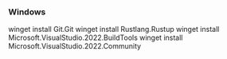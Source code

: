 ### Windows

winget install Git.Git
winget install Rustlang.Rustup
winget install Microsoft.VisualStudio.2022.BuildTools
winget install Microsoft.VisualStudio.2022.Community
